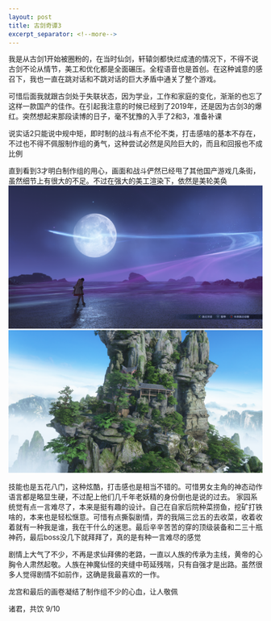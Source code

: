 ```yaml
---
layout: post
title: 古剑奇谭3
excerpt_separator: <!--more-->
---
```

我是从古剑1开始被圈粉的，在当时仙剑，轩辕剑都快烂成渣的情况下，不得不说古剑不论从情节，美工和优化都是全面碾压。全程语音也是首创。在这种诚意的感召下，我也一直在跳对话和不跳对话的巨大矛盾中通关了整个游戏。

可惜后面我就跟古剑处于失联状态，因为学业，工作和家庭的变化，渐渐的也忘了这样一款国产的佳作。在引起我注意的时候已经到了2019年，还是因为古剑3的爆红。突然想起来那段读博的日子，毫不犹豫的入手了2和3，准备补课
<!--more-->

说实话2只能说中规中矩，即时制的战斗有点不伦不类，打击感啥的基本不存在，不过也不得不佩服制作组的勇气，这种尝试必然是风险巨大的，而且和回报也不成比例

直到看到3才明白制作组的用心，画面和战斗俨然已经甩了其他国产游戏几条街，虽然细节上有很大的不足。不过在强大的美工渲染下，依然是美轮美奂
![screenshot1](/images/gujian-1.png)
![screenshot2](/images/gujian-2.png)

技能也是五花八门，这种炫酷，打击感也是相当不错的。可惜男女主角的神态动作语言都是略显生硬，不过配上他们几千年老妖精的身份倒也是说的过去。
家园系统觉有点一言难尽了，本来是挺有趣的设计。自己在自家后院种菜捞鱼，挖矿打铁啥的，本来也是轻松惬意。可惜有点撕裂剧情，弄的我隔三岔五的去收菜，收着收着就有一种我是谁，我在干什么的迷思。最后辛辛苦苦的穿的顶级装备和二三十瓶神药，最后boss没几下就拜拜了，真的是有种一言难尽的感觉

剧情上大气了不少，不再是求仙拜佛的老路，一直以人族的传承为主线，黄帝的心胸令人肃然起敬。人族在神魔仙怪的夹缝中苟延残喘，只有自强才是出路。虽然很多人觉得剧情不如前作，这确是我最喜欢的一作。

龙宫和最后的画卷凝结了制作组不少的心血，让人敬佩


诸君，共饮 9/10
